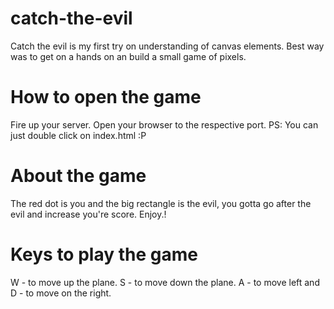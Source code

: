 # catch-the-evil
Catch the evil is my first try on understanding of canvas elements.
Best way was to get on a hands on an build a small game of pixels.

# How to open the game
Fire up your server.
Open your browser to the respective port.
PS: You can just double click on index.html :P

# About the game
The red dot is you and the big rectangle is the evil,
you gotta go after the evil and increase you're score.
Enjoy.!

# Keys to play the game
W - to move up the plane.
S - to move down the plane.
A - to move left and  
D - to move on the right.
